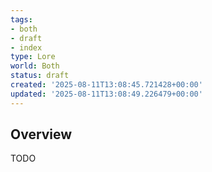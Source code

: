 ```yaml
---
tags:
- both
- draft
- index
type: Lore
world: Both
status: draft
created: '2025-08-11T13:08:45.721428+00:00'
updated: '2025-08-11T13:08:49.226479+00:00'
---
```



## Overview

TODO

